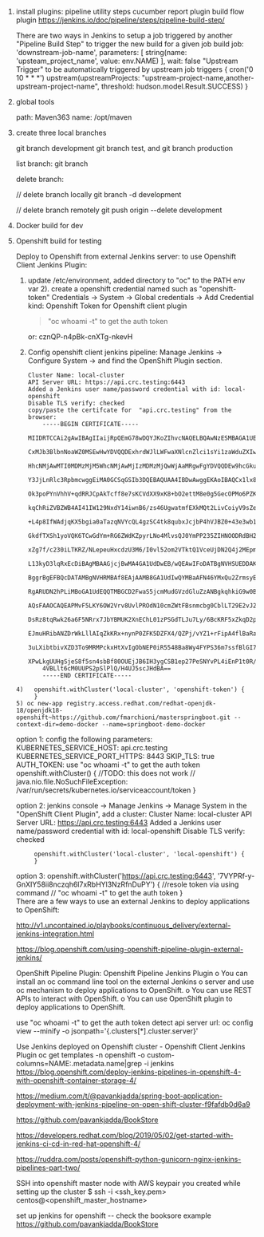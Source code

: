 1. install plugins:
   pipeline utility steps
   cucumber report plugin
   build flow plugin
   https://jenkins.io/doc/pipeline/steps/pipeline-build-step/
   
   There are two ways in Jenkins to setup a job triggered by another
		"Pipeline Build Step" to trigger the new build for a given job
			 build job: 'downstream-job-name', parameters: [
		        string(name: 'upsteam_project_name', value: env.NAME)
		    ], wait: false
		"Upstream Trigger" to be automatically triggered by upstream job
			triggers {
			    cron('0 10 * * *')
			    upstream(upstreamProjects: "upstream-project-name,another-upstream-project-name", threshold: hudson.model.Result.SUCCESS)
			}
2. global tools
   
   path: Maven363
   name: /opt/maven
3. create three local branches

   git branch development
   git branch test,
   and
   git branch production
   
   list branch:
   git branch
   
   
   delete branch:
   
   // delete branch locally
   git branch -d development

   // delete branch remotely
   git push origin --delete development

4. Docker build for dev

5. Openshift build for testing
   
   Deploy to Openshift from external Jenkins server:
    to use Openshift Client Jenkins Plugin:
     1) update /etc/environment,
        added directory to "oc" to the PATH env var
     2). create a openshift credential named such as "openshift-token"
         Credentials -> System -> Global credentials -> Add Credential 
        kind: Openshift Token for Openshift client plugin
        > "oc whoami -t" to get the auth token

        or: cznQP-n4pBk-cnXTg-nkevH
        
     3) Config openshift client jenkins pipeline:
        Manage Jenkins -> Configure System -> and find the OpenShift Plugin section.
        
     
            Cluster Name: local-cluster
            API Server URL: https://api.crc.testing:6443
            Added a Jenkins user name/password credential with id: local-openshift
            Disable TLS verify: checked
            copy/paste the certifcate for  "api.crc.testing" from the browser:
                -----BEGIN CERTIFICATE-----
                MIIDRTCCAi2gAwIBAgIIaijRpQEmG78wDQYJKoZIhvcNAQELBQAwNzESMBAGA1UE
                CxMJb3BlbnNoaWZ0MSEwHwYDVQQDExhrdWJlLWFwaXNlcnZlci1sYi1zaWduZXIw
                HhcNMjAwMTI0MDMzMjM5WhcNMjAwMjIzMDMzMjQwWjAaMRgwFgYDVQQDEw9hcGku
                Y3JjLnRlc3RpbmcwggEiMA0GCSqGSIb3DQEBAQUAA4IBDwAwggEKAoIBAQCx1lx8
                Ok3poPYnVhhV+qdRRJCpAkTcff8e7sKCVdXX9xK8+bO2ettM8e0g5GecOPMo6PZK
                kqChRiZVBZWB4AI41IW129NxdY14iwnB6/zs46UgwatmfEXkMQt2LivCoiyV9sZe
                +L4p8IfWAdjqKX5bgia0aTazqNVYcQL4gzSC4tk8qubxJcjbP4hVJBZ0+43e3wb1
                GkdfTXSh1yoVQK6TCwGdYm+RG6ZWdKZpyrLNo4MlvsQJ0YmPP235ZIHNOODRdBH2
                xZg7f/c230iLTKRZ/NLepeuHxcdzU3M6/I0vl52om2VTktQ1VceUjDN2Q4j2MEpm
                L13kyD3lqRxEcDiBAgMBAAGjcjBwMA4GA1UdDwEB/wQEAwIFoDATBgNVHSUEDDAK
                BggrBgEFBQcDATAMBgNVHRMBAf8EAjAAMB8GA1UdIwQYMBaAFN46YMxQu2ZrmsyE
                RgARUDN2hPLiMBoGA1UdEQQTMBGCD2FwaS5jcmMudGVzdGluZzANBgkqhkiG9w0B
                AQsFAAOCAQEAPMvF5LKY6OW2Vrv8UvlPROdN10cmZWtFBsnmcbg0CblLT29E2vJ2
                DsRz8tqRwk26a6F5NRrx7JbYBMUK2XnEChL01zPSGdTLJu7Ly/6BcKRF5xZkqD2p
                EJmuHRibANZDrWkLllAIqZkKRx+nynP0ZFK5DZFX4/QZPj/vYZ1+rFipA4flBaRa
                3uLXibtbivXZD3To9MRMPckxHtXvIgObNEP0iR5548Ba8Wy4FYPS36m7ssfBlGI7
                XPwLkgUUHgSjeS8f5sn4sbBf80OUEjJB6IH3ygCSB1ep27PeSNYvPL4iEnP1t0R/
                4VBLlt6cM0UUPS2pSlPlQ/H4UJ5scJHdBA==
                -----END CERTIFICATE-----

       4)   openshift.withCluster('local-cluster', 'openshift-token') {     
            }
       5) oc new-app registry.access.redhat.com/redhat-openjdk-18/openjdk18-openshift~https://github.com/fmarchioni/masterspringboot.git --context-dir=demo-docker --name=springboot-demo-docker
     
     option 1: config the following parameters:
        KUBERNETES_SERVICE_HOST: api.crc.testing
        KUBERNETES_SERVICE_PORT_HTTPS: 8443
        SKIP_TLS: true
        AUTH_TOKEN:  use "oc whoami -t" to get the auth token
            openshift.withCluster() {
                //TODO: this does not work
                // java.nio.file.NoSuchFileException:  /var/run/secrets/kubernetes.io/serviceaccount/token
            }
        
    option 2: 
         jenkins console -> Manage Jenkins -> Manage System
         in the "OpenShift Client Plugin", 
           add a cluster:
                	Cluster Name: local-cluster
                    API Server URL: https://api.crc.testing:6443
                    Added a Jenkins user name/password credential with id: local-openshift
                    Disable TLS verify: checked

            openshift.withCluster('local-cluster', 'local-openshift') {  
            }
    option 3: 
        openshift.withCluster('https://api.crc.testing:6443', '7VYPRf-y-GnXIY58ii8nczqh6l7xRbHYl3NzRfnDuPY') {
            //resole token via using command 
            // "oc whoami -t" to get the auth token
        }        
    There are a few ways to use an external Jenkins to deploy applications to OpenShift:

    http://v1.uncontained.io/playbooks/continuous_delivery/external-jenkins-integration.html

    https://blog.openshift.com/using-openshift-pipeline-plugin-external-jenkins/

    OpenShift Pipeline Plugin: Openshift Pipeline Jenkins Plugin
        o You can install an oc command line tool on the external Jenkins 
        o server and use oc mechanism to deploy applications to OpenShift.
        o You can use REST APIs to interact with OpenShift.
        o You can use OpenShift plugin to deploy applications to OpenShift.
     
     
     use "oc whoami -t" to get the auth token
     detect api server url: oc config view --minify -o jsonpath='{.clusters[*].cluster.server}'

   Use Jenkins deployed on Openshift cluster - Openshift Client Jenkins Plugin
    oc get templates -n openshift -o custom-columns=NAME:.metadata.name|grep -i jenkins
   https://blog.openshift.com/deploy-jenkins-pipelines-in-openshift-4-with-openshift-container-storage-4/

   https://medium.com/t/@pavankjadda/spring-boot-application-deployment-with-jenkins-pipeline-on-open-shift-cluster-f9fafdb0d6a9

   https://github.com/pavankjadda/BookStore

   https://developers.redhat.com/blog/2019/05/02/get-started-with-jenkins-ci-cd-in-red-hat-openshift-4/

   https://ruddra.com/posts/openshift-python-gunicorn-nginx-jenkins-pipelines-part-two/

   SSH into openshift master node with AWS keypair you created while setting up the cluster
        $ ssh -i <ssh_key.pem> centos@<openshift_master_hostname>

   set up jenkins for openshift -- 
       check the booksore example
       https://github.com/pavankjadda/BookStore